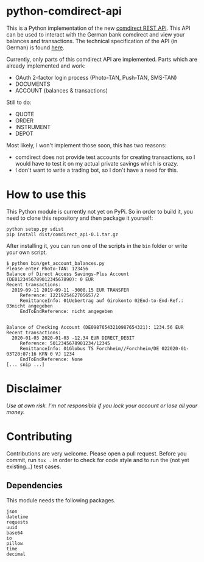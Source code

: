# python-comdirect-api

This is a Python implementation of the new [comdirect REST API](https://www.comdirect.de/cms/kontakt-zugaenge-api.html). This API can be used to interact with the German bank comdirect and view your balances and transactions. The technical specification of the API (in German) is found [here](https://kunde.comdirect.de/cms/media/comdirect_REST_API_Dokumentation.pdf).

Currently, only parts of this comdirect API are implemented.
Parts which are already implemented and work:

- OAuth 2-factor login process (Photo-TAN, Push-TAN, SMS-TAN)
- DOCUMENTS 
- ACCOUNT (balances & transactions)

Still to do:

- QUOTE
- ORDER
- INSTRUMENT
- DEPOT

Most likely, I won't implement those soon, this has two reasons:

- comdirect does not provide test accounts for creating transactions, so I would have to test it on my actual private savings which is crazy.
- I don't want to write a trading bot, so I don't have a need for this.



# How to use this

This Python module is currently not yet on PyPi.
So in order to build it, you need to clone this repository and then package it yourself:

```
python setup.py sdist
pip install dist/comdirect_api-0.1.tar.gz
```

After installing it, you can run one of the scripts in the ```bin``` folder or write your own script.

```
$ python bin/get_account_balances.py 
Please enter Photo-TAN: 123456
Balance of Direct Access Savings-Plus Account (DE012345678901234567890): 0 EUR
Recent transactions:
  2019-09-11 2019-09-11 -3000.15 EUR TRANSFER
     Reference: I2219254G2705657/2
     RemittanceInfo: 01Uebertrag auf Girokonto 02End-to-End-Ref.: 03nicht angegeben 
     EndToEndReference: nicht angegeben


Balance of Checking Account (DE09876543210987654321): 1234.56 EUR
Recent transactions:
  2020-01-03 2020-01-03 -12.34 EUR DIRECT_DEBIT
     Reference: 5012345678901234/12345
     RemittanceInfo: 01Globus TS Forchheim//Forchheim/DE 022020-01-03T20:07:16 KFN 0 VJ 1234
     EndToEndReference: None
[... snip ...]
```

# Disclaimer

*Use at own risk. I'm not responsible if you lock your account or lose all your money.*


# Contributing

Contributions are very welcome. Please open a pull request.
Before you commit, run ```tox .``` in order to check for code style and to run the (not yet existing...) test cases.

## Dependencies 

This module needs the following packages. 

```
json
datetime
requests
uuid
base64
io
pillow
time
decimal
```
